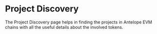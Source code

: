 # Project Discovery

The Project Discovery page helps in finding the projects in Antelope EVM chains with all the useful details about the involved tokens.